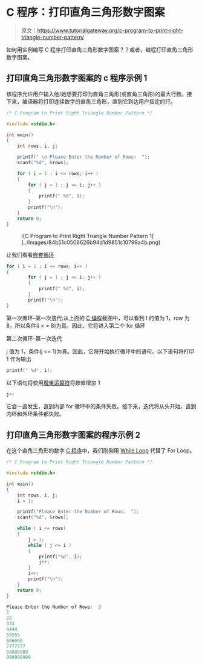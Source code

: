 # C 程序：打印直角三角形数字图案

> 原文：<https://www.tutorialgateway.org/c-program-to-print-right-triangle-number-pattern/>

如何用实例编写 C 程序打印直角三角形数字图案？？或者，编程打印直角三角形数字图案。

## 打印直角三角形数字图案的 c 程序示例 1

该程序允许用户输入他/她想要打印为直角三角形(或直角三角形)的最大行数。接下来，编译器将打印连续数字的直角三角形，直到它到达用户指定的行。

```c
/* C Program to Print Right Triangle Number Pattern */

#include <stdio.h>

int main() 
{
  	int rows, i, j;

  	printf(" \n Please Enter the Number of Rows:  ");
  	scanf("%d", &rows);

  	for ( i = 1 ; i <= rows; i++ ) 
  	{
      	for ( j = 1 ; j <= i; j++ ) 
      	{
          	printf(" %d", i);
      	}
      	printf("\n");
  	}
  	return 0;
}
```

<figure class="wp-block-image">![C Program to Print Right Triangle Number Pattern 1](../Images/84b51c0508626b94d1d9851c10799a4b.png)</figure>

让我们看看[嵌套循环](https://www.tutorialgateway.org/for-loop-in-c-programming/)

```c
for ( i = 1 ; i <= rows; i++ ) 
{
      	for ( j = 1 ; j <= i; j++ ) 
      	{
          	printf(" %d", i);
     	}
     	printf("\n");
}
```

第一次循环–第一次迭代:从上面的 [C 编程](https://www.tutorialgateway.org/c-programming/)截图中，可以看到 I 的值为 1，row 为 8，所以条件(i < = 8)为真。因此，它将进入第二个 for 循环

第二次循环–第一次迭代

j 值为 1，条件(j <= 1)为真。因此，它将开始执行循环中的语句。以下语句将打印 1 作为输出

```c
printf(" %d", i);
```

以下语句将使用[增量运算符](https://www.tutorialgateway.org/increment-and-decrement-operators-in-c/)将数值增加 1

```c
j++
```

它会一直发生，直到内部 for 循环中的条件失败。接下来，迭代将从头开始，直到内环和外环条件都失败。

## 打印直角三角形数字图案的程序示例 2

在这个直角三角形的数字 [C 程序](https://www.tutorialgateway.org/c-programming-examples/)中，我们刚刚用 [While Loop](https://www.tutorialgateway.org/while-loop-in-c/) 代替了 For Loop。

```c
/* C Program to Print Right Triangle Number Pattern */

#include <stdio.h>

int main() 
{
  	int rows, i, j;
  	i = 1;

  	printf("Please Enter the Number of Rows:  ");
  	scanf("%d", &rows);

  	while ( i <= rows) 
  	{
  		j = 1;
      	while ( j <= i ) 
      	{
        	printf("%d", i);
          	j++;
      	}
      	i++;
      	printf("\n");
  	}
  	return 0;
}
```

```c
Please Enter the Number of Rows:  9
1
22
333
4444
55555
666666
7777777
88888888
999999999
```